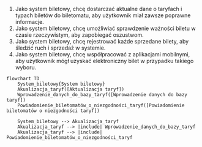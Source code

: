 1. Jako system biletowy, chcę dostarczać aktualne dane o taryfach i typach biletów do biletomatu, aby użytkownik miał zawsze poprawne informacje.
2. Jako system biletowy, chcę umożliwiać sprawdzenie ważności biletu w czasie rzeczywistym, aby zapobiegać oszustwom.
3. Jako system biletowy, chcę rejestrować każde sprzedane bilety, aby śledzić ruch i sprzedaż w systemie.
4. Jako system biletowy, chcę współpracować z aplikacjami mobilnymi, aby użytkownik mógł uzyskać elektroniczny bilet w przypadku takiego wyboru.
```mermaid
flowchart TD
    System_biletowy{System biletowy}
    Akualizacja_taryf([Aktualizacja taryf])
    Wprowadzenie_danych_do_bazy_taryf([Wprowadzenie danych do bazy taryf])
    Powiadomienie_biletomatów_o_niezgodności_taryf([Powiadomienie biletomatów o niezgodności taryf])

    System_biletowy --> Akualizacja_taryf
    Akualizacja_taryf --> |include| Wprowadzenie_danych_do_bazy_taryf
    Akualizacja_taryf --> |include| Powiadomienie_biletomatów_o_niezgodności_taryf
```
